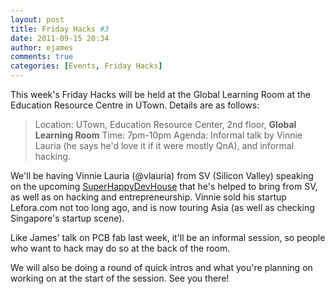 ```yaml
---
layout: post
title: Friday Hacks #3
date: 2011-09-15 20:34
author: ejames
comments: true
categories: [Events, Friday Hacks]
---
```

This week's Friday Hacks will be held at the Global Learning Room at the Education Resource Centre in UTown. Details are as follows:

<blockquote>Location: UTown, Education Resource Center, 2nd floor, <strong>Global Learning Room</strong>
 Time: 7pm-10pm
Agenda: Informal talk by Vinnie Lauria (he says he'd love it if it were mostly QnA), and informal hacking.
</blockquote>

We'll be having Vinnie Lauria (@vlauria) from SV (Silicon Valley) speaking on the upcoming <a href="http://superhappydevhouse.sg/">SuperHappyDevHouse</a> that he's helped to bring from SV, as well as on hacking and entrepreneurship. Vinnie sold his startup Lefora.com not too long ago, and is now touring Asia (as well as checking Singapore's startup scene).

Like James' talk on PCB fab last week, it'll be an informal session, so people who want to hack may do so at the back of the room.

We will also be doing a round of quick intros and what you're planning on working on at the start of the session. See you there!
